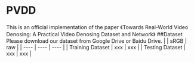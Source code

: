 # PVDD
This is an official implementation of the paper 《Towards Real-World Video Denosing: A Practical Video Denosing Dataset and Network》
##Dataset
Please download our dataset from Google Drive or Baidu Drive.
|     | sRGB  | raw  |
|  ----  | ----  | ---- |
| Training Dataset  | xxx | xxx |
| Testing Dataset  | xxx | xxx |

